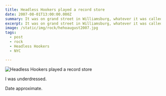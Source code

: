 ```yaml
---
title: Headless Hookers played a record store
date: 2007-08-01T13:00:00.000Z
summary: It was on grand street in Williamsburg, whatever it was called.
excerpt: It was on grand street in Williamsburg, whatever it was called.
image: /static/img/rock/hehoaugust2007.jpg
tags:
  - post 
  - rock
  - Headless Hookers
  - NYC

---
```


![Headless Hookers played a record store](/static/img/rock/hehoaugust2007.jpg "Headless Hookers played a record store")

I was underdressed.

Date approximate.